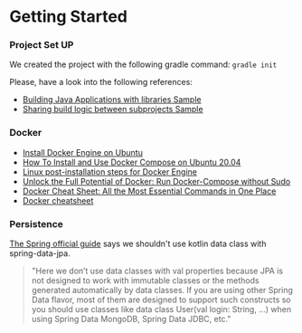 # Getting Started

### Project Set UP
We created the project with the following gradle command: `gradle init`

Please, have a look into the following references:
* [Building Java Applications with libraries Sample](https://docs.gradle.org/current/samples/sample_building_java_applications_multi_project.html)
* [Sharing build logic between subprojects Sample](https://docs.gradle.org/current/samples/sample_convention_plugins.html)

### Docker
* [Install Docker Engine on Ubuntu](https://docs.docker.com/engine/install/ubuntu/#uninstall-docker-engine)
* [How To Install and Use Docker Compose on Ubuntu 20.04](https://www.digitalocean.com/community/tutorials/how-to-install-and-use-docker-compose-on-ubuntu-20-04)
* [Linux post-installation steps for Docker Engine](https://docs.docker.com/engine/install/linux-postinstall/)
* [Unlock the Full Potential of Docker: Run Docker-Compose without Sudo](https://sujanrajtuladhar.com.np/unlock-the-full-potential-of-docker-run-docker-compose-without-sudo)
* [Docker Cheat Sheet: All the Most Essential Commands in One Place](https://www.hostinger.com/tutorials/docker-cheat-sheet?ppc_campaign=google_search_generic_hosting_all&bidkw=defaultkeyword&lo=20215&gad_source=1&gclid=EAIaIQobChMIw4a4gIPbhAMVjZZoCR2HvQYzEAAYAiAAEgI_z_D_BwE#Clean_Up_Commands)
* [Docker cheatsheet](https://quickref.me/docker.html)

### Persistence
[The Spring official guide](https://github.com/spring-guides/tut-spring-boot-kotlin?tab=readme-ov-file#persistence-with-jpa) 
says we shouldn't use kotlin data class with spring-data-jpa.
>"Here we don’t use data classes with val properties because JPA is not designed to work with immutable classes or the 
methods generated automatically by data classes. If you are using other Spring Data flavor, most of them are designed 
to support such constructs so you should use classes like data class User(val login: String, …​) when using Spring 
Data MongoDB, Spring Data JDBC, etc."